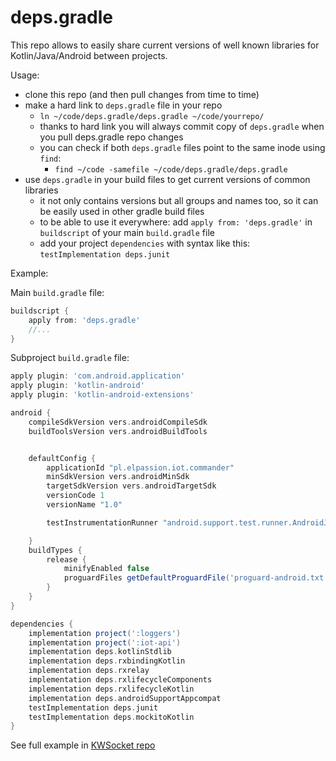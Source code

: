 # deps.gradle

This repo allows to easily share current versions of well known libraries for Kotlin/Java/Android between projects.

Usage:
- clone this repo (and then pull changes from time to time)
- make a hard link to `deps.gradle` file in your repo
    - `ln ~/code/deps.gradle/deps.gradle ~/code/yourrepo/`
    - thanks to hard link you will always commit copy of `deps.gradle` when you pull deps.gradle repo changes
    - you can check if both `deps.gradle` files point to the same inode using `find`:
        - `find ~/code -samefile ~/code/deps.gradle/deps.gradle`
- use `deps.gradle` in your build files to get current versions of common libraries
    - it not only contains versions but all groups and names too, so it can be easily used in other gradle build files
    - to be able to use it everywhere: add `apply from: 'deps.gradle'` in `buildscript` of your main `build.gradle` file
    - add your project `dependencies` with syntax like this: `testImplementation deps.junit`
    
    
Example:

Main `build.gradle` file:
```groovy
buildscript {
    apply from: 'deps.gradle'
    //...
}

```

Subproject `build.gradle` file:
```groovy
apply plugin: 'com.android.application'
apply plugin: 'kotlin-android'
apply plugin: 'kotlin-android-extensions'

android {
    compileSdkVersion vers.androidCompileSdk
    buildToolsVersion vers.androidBuildTools


    defaultConfig {
        applicationId "pl.elpassion.iot.commander"
        minSdkVersion vers.androidMinSdk
        targetSdkVersion vers.androidTargetSdk
        versionCode 1
        versionName "1.0"

        testInstrumentationRunner "android.support.test.runner.AndroidJUnitRunner"

    }
    buildTypes {
        release {
            minifyEnabled false
            proguardFiles getDefaultProguardFile('proguard-android.txt'), 'proguard-rules.pro'
        }
    }
}

dependencies {
    implementation project(':loggers')
    implementation project(':iot-api')
    implementation deps.kotlinStdlib
    implementation deps.rxbindingKotlin
    implementation deps.rxrelay
    implementation deps.rxlifecycleComponents
    implementation deps.rxlifecycleKotlin
    implementation deps.androidSupportAppcompat
    testImplementation deps.junit
    testImplementation deps.mockitoKotlin
}
```
    
See full example in [KWSocket repo](https://github.com/langara/KWSocket)
